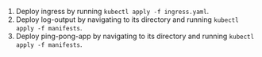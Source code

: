 1. Deploy ingress by running `kubectl apply -f ingress.yaml`.
2. Deploy log-output by navigating to its directory and running `kubectl apply -f manifests`.
3. Deploy ping-pong-app by navigating to its directory and running `kubectl apply -f manifests`.